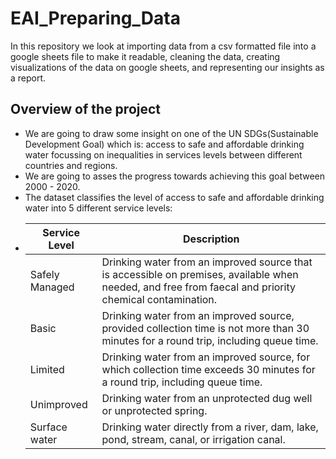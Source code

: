 # EAI_Preparing_Data
In this repository we look at importing data from a csv formatted file into a google sheets file to make it readable, cleaning the data, creating visualizations of the data on google sheets, and representing our insights as a report.

## Overview of the project
* We are going to draw some insight on one of the UN SDGs(Sustainable Development Goal) which is: access to safe and affordable drinking water focussing on inequalities in services levels between different countries and regions.
* We are going to asses the progress towards achieving this goal between 2000 - 2020.
* The dataset classifies the level of access to safe and affordable drinking water into 5 different service levels:
* |Service Level  | Description                                                                                                                                            |
  |---------------|--------------------------------------------------------------------------------------------------------------------------------------------------------|
  |Safely Managed |Drinking water from an improved source that is accessible on premises, available when needed, and free from faecal and priority chemical contamination. |
  |Basic          |Drinking water from an improved source, provided collection time is not more than 30 minutes for a round trip, including queue time.                    |
  |Limited        |Drinking water from an improved source, for which collection time exceeds 30 minutes for a round trip, including queue time.                            |
  |Unimproved     |Drinking water from an unprotected dug well or unprotected spring.                                                                                      |
  |Surface water  |Drinking water directly from a river, dam, lake, pond, stream, canal, or irrigation canal.                                                              |
